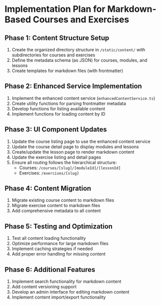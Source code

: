 # Implementation Plan for Markdown-Based Courses and Exercises

## Phase 1: Content Structure Setup

1. Create the organized directory structure in `/static/content/` with subdirectories for courses and exercises
2. Define the metadata schema (as JSON) for courses, modules, and lessons
3. Create templates for markdown files (with frontmatter)

## Phase 2: Enhanced Service Implementation

1. Implement the enhanced content service (`enhancedContentService.ts`)
2. Create utility functions for parsing frontmatter metadata
3. Develop functions for listing available content
4. Implement functions for loading content by ID

## Phase 3: UI Component Updates

1. Update the course listing page to use the enhanced content service
2. Update the course detail page to display modules and lessons
3. Create/update the lesson page to render markdown content
4. Update the exercise listing and detail pages
5. Ensure all routing follows the hierarchical structure:
   - Courses: `/courses/[slug]/[moduleId]/[lessonId]`
   - Exercises: `/exercises/[slug]`

## Phase 4: Content Migration

1. Migrate existing course content to markdown files
2. Migrate exercise content to markdown files
3. Add comprehensive metadata to all content

## Phase 5: Testing and Optimization

1. Test all content loading functionality
2. Optimize performance for large markdown files
3. Implement caching strategies if needed
4. Add proper error handling for missing content

## Phase 6: Additional Features

1. Implement search functionality for markdown content
2. Add content versioning support
3. Develop an admin interface for editing markdown content
4. Implement content import/export functionality
